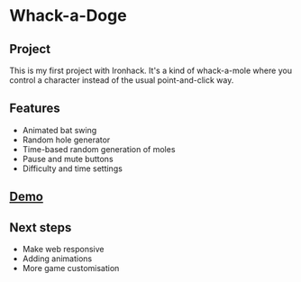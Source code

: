 # Whack-a-Doge

## Project

This is my first project with Ironhack. It's a kind of whack-a-mole where you control a character instead of the usual point-and-click way.

## Features

- Animated bat swing
- Random hole generator
- Time-based random generation of moles
- Pause and mute buttons
- Difficulty and time settings

## [Demo](https://valer44.github.io/Whack-a-Doge-project/)

## Next steps

- Make web responsive
- Adding animations
- More game customisation
